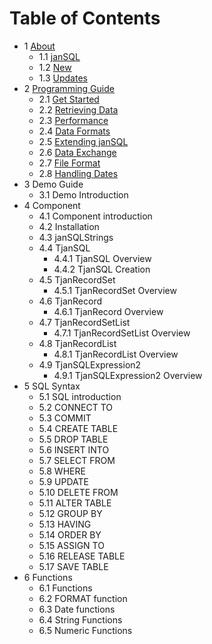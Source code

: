 # Table of Contents

* 1 [About](about.md)
  * 1.1 [janSQL](about.md#11-jansql)
  * 1.2 [New](about.md#12-new)
  * 1.3 [Updates](about.md#13-updates)
* 2 [Programming Guide](programming.md)
  * 2.1 [Get Started](programming.md#get-started)
  * 2.2 [Retrieving Data](programming.md#retrieving-data)
  * 2.3 [Performance](programming.md#performance)
  * 2.4 [Data Formats](programming.md#data-formats)
  * 2.5 [Extending janSQL](programming.md#-extending-jansql)
  * 2.6 [Data Exchange](programming.md#data-exchange)
  * 2.7 [File Format](programming.md#file-format)
  * 2.8 [Handling Dates](programming.md#-handling-dates)
* 3 Demo Guide
  * 3.1 Demo Introduction
* 4 Component
  * 4.1 Component introduction
  * 4.2 Installation
  * 4.3 janSQLStrings
  * 4.4 TjanSQL
    * 4.4.1 TjanSQL Overview
    * 4.4.2 TjanSQL Creation
  * 4.5 TjanRecordSet
    * 4.5.1 TjanRecordSet Overview
  * 4.6 TjanRecord
    * 4.6.1 TjanRecord Overview
  * 4.7 TjanRecordSetList
    * 4.7.1 TjanRecordSetList Overview
  * 4.8 TjanRecordList
    * 4.8.1 TjanRecordList Overview
  * 4.9 TjanSQLExpression2
    * 4.9.1 TjanSQLExpression2 Overview
* 5 SQL Syntax
  * 5.1 SQL introduction
  * 5.2 CONNECT TO
  * 5.3 COMMIT
  * 5.4 CREATE TABLE
  * 5.5 DROP TABLE
  * 5.6 INSERT INTO
  * 5.7 SELECT FROM
  * 5.8 WHERE
  * 5.9 UPDATE
  * 5.10 DELETE FROM
  * 5.11 ALTER TABLE
  * 5.12 GROUP BY
  * 5.13 HAVING
  * 5.14 ORDER BY
  * 5.15 ASSIGN TO
  * 5.16 RELEASE TABLE
  * 5.17 SAVE TABLE
* 6 Functions
  * 6.1 Functions
  * 6.2 FORMAT function
  * 6.3 Date functions
  * 6.4 String Functions
  * 6.5 Numeric Functions
